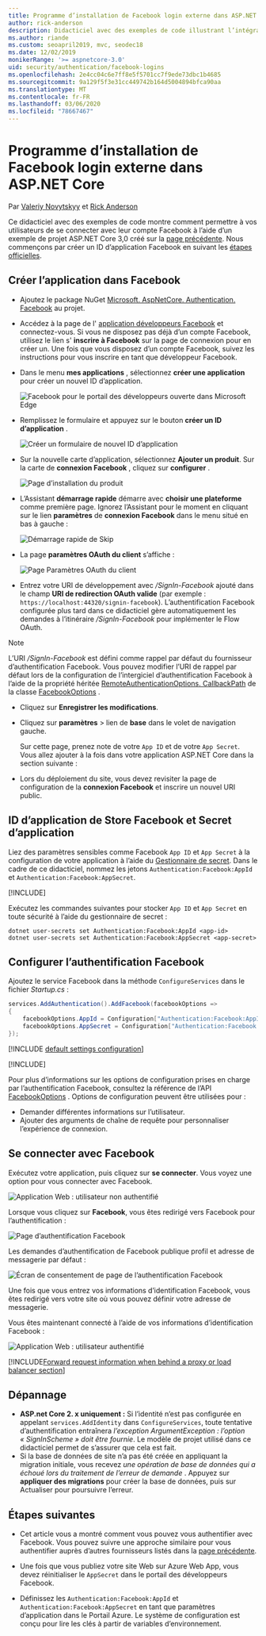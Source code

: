 ```yaml
---
title: Programme d’installation de Facebook login externe dans ASP.NET Core
author: rick-anderson
description: Didacticiel avec des exemples de code illustrant l’intégration de l’authentification utilisateur de compte Facebook dans une application ASP.NET Core existante.
ms.author: riande
ms.custom: seoapril2019, mvc, seodec18
ms.date: 12/02/2019
monikerRange: '>= aspnetcore-3.0'
uid: security/authentication/facebook-logins
ms.openlocfilehash: 2e4cc04c6e7ff8e5f5701cc7f9ede73dbc1b4685
ms.sourcegitcommit: 9a129f5f3e31cc449742b164d5004894bfca90aa
ms.translationtype: MT
ms.contentlocale: fr-FR
ms.lasthandoff: 03/06/2020
ms.locfileid: "78667467"
---
```

# <a name="facebook-external-login-setup-in-aspnet-core"></a>Programme d’installation de Facebook login externe dans ASP.NET Core

Par [Valeriy Novytskyy](https://github.com/01binary) et [Rick Anderson](https://twitter.com/RickAndMSFT)

Ce didacticiel avec des exemples de code montre comment permettre à vos utilisateurs de se connecter avec leur compte Facebook à l’aide d’un exemple de projet ASP.NET Core 3,0 créé sur la [page précédente](xref:security/authentication/social/index). Nous commençons par créer un ID d’application Facebook en suivant les [étapes officielles](https://developers.facebook.com).

## <a name="create-the-app-in-facebook"></a>Créer l’application dans Facebook

* Ajoutez le package NuGet [Microsoft. AspNetCore. Authentication. Facebook](https://www.nuget.org/packages/Microsoft.AspNetCore.Authentication.Facebook) au projet.

* Accédez à la page de l' [application développeurs Facebook](https://developers.facebook.com/apps/) et connectez-vous. Si vous ne disposez pas déjà d’un compte Facebook, utilisez le lien s' **inscrire à Facebook** sur la page de connexion pour en créer un.  Une fois que vous disposez d’un compte Facebook, suivez les instructions pour vous inscrire en tant que développeur Facebook.

* Dans le menu **mes applications** , sélectionnez **créer une application** pour créer un nouvel ID d’application.

   ![Facebook pour le portail des développeurs ouverte dans Microsoft Edge](index/_static/FBMyApps.png)

* Remplissez le formulaire et appuyez sur le bouton **créer un ID d’application** .

  ![Créer un formulaire de nouvel ID d’application](index/_static/FBNewAppId.png)

* Sur la nouvelle carte d’application, sélectionnez **Ajouter un produit**.  Sur la carte de **connexion Facebook** , cliquez sur **configurer** . 

  ![Page d’installation du produit](index/_static/FBProductSetup.png)

* L’Assistant **démarrage rapide** démarre avec **choisir une plateforme** comme première page. Ignorez l’Assistant pour le moment en cliquant sur le lien **paramètres** de **connexion Facebook** dans le menu situé en bas à gauche :

  ![Démarrage rapide de Skip](index/_static/FBSkipQuickStart.png)

* La page **paramètres OAuth du client** s’affiche :

  ![Page Paramètres OAuth du client](index/_static/FBOAuthSetup.png)

* Entrez votre URI de développement avec */SignIn-Facebook* ajouté dans le champ **URI de redirection OAuth valide** (par exemple : `https://localhost:44320/signin-facebook`). L’authentification Facebook configurée plus tard dans ce didacticiel gère automatiquement les demandes à l’itinéraire */SignIn-Facebook* pour implémenter le Flow OAuth.

> [!NOTE]
> L’URI */SignIn-Facebook* est défini comme rappel par défaut du fournisseur d’authentification Facebook. Vous pouvez modifier l’URI de rappel par défaut lors de la configuration de l’intergiciel d’authentification Facebook à l’aide de la propriété héritée [RemoteAuthenticationOptions. CallbackPath](/dotnet/api/microsoft.aspnetcore.authentication.remoteauthenticationoptions.callbackpath) de la classe [FacebookOptions](/dotnet/api/microsoft.aspnetcore.authentication.facebook.facebookoptions) .

* Cliquez sur **Enregistrer les modifications**.

* Cliquez sur **paramètres** > lien de **base** dans le volet de navigation gauche.

  Sur cette page, prenez note de votre `App ID` et de votre `App Secret`. Vous allez ajouter à la fois dans votre application ASP.NET Core dans la section suivante :

* Lors du déploiement du site, vous devez revisiter la page de configuration de la **connexion Facebook** et inscrire un nouvel URI public.

## <a name="store-facebook-app-id-and-app-secret"></a>ID d’application de Store Facebook et Secret d’application

Liez des paramètres sensibles comme Facebook `App ID` et `App Secret` à la configuration de votre application à l’aide du [Gestionnaire de secret](xref:security/app-secrets). Dans le cadre de ce didacticiel, nommez les jetons `Authentication:Facebook:AppId` et `Authentication:Facebook:AppSecret`.

[!INCLUDE[](~/includes/environmentVarableColon.md)]

Exécutez les commandes suivantes pour stocker `App ID` et `App Secret` en toute sécurité à l’aide du gestionnaire de secret :

```dotnetcli
dotnet user-secrets set Authentication:Facebook:AppId <app-id>
dotnet user-secrets set Authentication:Facebook:AppSecret <app-secret>
```

## <a name="configure-facebook-authentication"></a>Configurer l’authentification Facebook

Ajoutez le service Facebook dans la méthode `ConfigureServices` dans le fichier *Startup.cs* :

```csharp
services.AddAuthentication().AddFacebook(facebookOptions =>
{
    facebookOptions.AppId = Configuration["Authentication:Facebook:AppId"];
    facebookOptions.AppSecret = Configuration["Authentication:Facebook:AppSecret"];
});
```

[!INCLUDE [default settings configuration](includes/default-settings.md)]

[!INCLUDE[](includes/chain-auth-providers.md)]

Pour plus d’informations sur les options de configuration prises en charge par l’authentification Facebook, consultez la référence de l’API [FacebookOptions](/dotnet/api/microsoft.aspnetcore.builder.facebookoptions) . Options de configuration peuvent être utilisées pour :

* Demander différentes informations sur l’utilisateur.
* Ajouter des arguments de chaîne de requête pour personnaliser l’expérience de connexion.

## <a name="sign-in-with-facebook"></a>Se connecter avec Facebook

Exécutez votre application, puis cliquez sur **se connecter**. Vous voyez une option pour vous connecter avec Facebook.

![Application Web : utilisateur non authentifié](index/_static/DoneFacebook.png)

Lorsque vous cliquez sur **Facebook**, vous êtes redirigé vers Facebook pour l’authentification :

![Page d’authentification Facebook](index/_static/FBLogin.png)

Les demandes d’authentification de Facebook publique profil et adresse de messagerie par défaut :

![Écran de consentement de page de l’authentification Facebook](index/_static/FBLoginDone.png)

Une fois que vous entrez vos informations d’identification Facebook, vous êtes redirigé vers votre site où vous pouvez définir votre adresse de messagerie.

Vous êtes maintenant connecté à l’aide de vos informations d’identification Facebook :

![Application Web : utilisateur authentifié](index/_static/Done.png)

[!INCLUDE[Forward request information when behind a proxy or load balancer section](includes/forwarded-headers-middleware.md)]

## <a name="troubleshooting"></a>Dépannage

* **ASP.net Core 2. x uniquement :** Si l’identité n’est pas configurée en appelant `services.AddIdentity` dans `ConfigureServices`, toute tentative d’authentification entraînera *l’exception ArgumentException : l’option « SignInScheme » doit être fournie*. Le modèle de projet utilisé dans ce didacticiel permet de s’assurer que cela est fait.
* Si la base de données de site n’a pas été créée en appliquant la migration initiale, vous recevez *une opération de base de données qui a échoué lors du traitement de l’erreur de demande* . Appuyez sur **appliquer des migrations** pour créer la base de données, puis sur Actualiser pour poursuivre l’erreur.

## <a name="next-steps"></a>Étapes suivantes

* Cet article vous a montré comment vous pouvez vous authentifier avec Facebook. Vous pouvez suivre une approche similaire pour vous authentifier auprès d’autres fournisseurs listés dans la [page précédente](xref:security/authentication/social/index).

* Une fois que vous publiez votre site Web sur Azure Web App, vous devez réinitialiser le `AppSecret` dans le portail des développeurs Facebook.

* Définissez les `Authentication:Facebook:AppId` et `Authentication:Facebook:AppSecret` en tant que paramètres d’application dans le Portail Azure. Le système de configuration est conçu pour lire les clés à partir de variables d’environnement.

